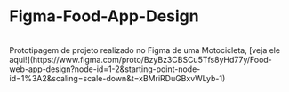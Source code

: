 # Figma-Food-App-Design
<br>
Prototipagem de projeto realizado no Figma de uma Motocicleta,
[veja ele aqui!](https://www.figma.com/proto/BzyBz3CBSCu5Tfs8yHd77y/Food-web-app-design?node-id=1-2&starting-point-node-id=1%3A2&scaling=scale-down&t=xBMriRDuGBxvWLyb-1) 
